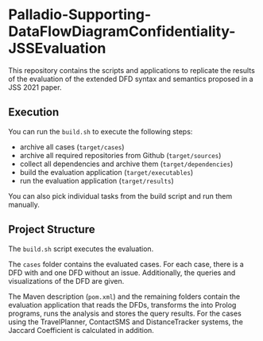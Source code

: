 # Palladio-Supporting-DataFlowDiagramConfidentiality-JSSEvaluation

This repository contains the scripts and applications to replicate the results of the evaluation of the extended DFD syntax and semantics proposed in a JSS 2021 paper.

## Execution
You can run the `build.sh` to execute the following steps:
* archive all cases (`target/cases`)
* archive all required repositories from Github (`target/sources`)
* collect all dependencies and archive them (`target/dependencies`)
* build the evaluation application (`target/executables`)
* run the evaluation application (`target/results`)

You can also pick individual tasks from the build script and run them manually.

## Project Structure
The `build.sh` script executes the evaluation.

The `cases` folder contains the evaluated cases. For each case, there is a DFD with and one DFD without an issue. Additionally, the queries and visualizations of the DFD are given.

The Maven description (`pom.xml`) and the remaining folders contain the evaluation application that reads the DFDs, transforms the into Prolog programs, runs the analysis and stores the query results. For the cases using the TravelPlanner, ContactSMS and DistanceTracker systems, the Jaccard Coefficient is calculated in addition.